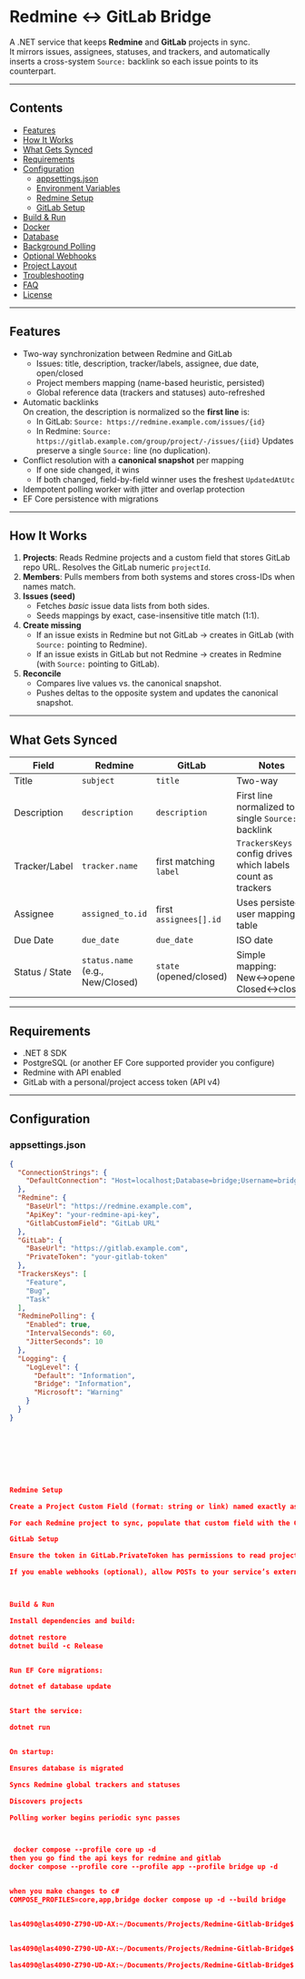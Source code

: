 # Redmine ↔ GitLab Bridge

A .NET service that keeps **Redmine** and **GitLab** projects in sync.  
It mirrors issues, assignees, statuses, and trackers, and automatically inserts a cross-system `Source:` backlink so each issue points to its counterpart.

---

## Contents

- [Features](#features)
- [How It Works](#how-it-works)
- [What Gets Synced](#what-gets-synced)
- [Requirements](#requirements)
- [Configuration](#configuration)
  - [appsettings.json](#appsettingsjson)
  - [Environment Variables](#environment-variables)
  - [Redmine Setup](#redmine-setup)
  - [GitLab Setup](#gitlab-setup)
- [Build & Run](#build--run)
- [Docker](#docker)
- [Database](#database)
- [Background Polling](#background-polling)
- [Optional Webhooks](#optional-webhooks)
- [Project Layout](#project-layout)
- [Troubleshooting](#troubleshooting)
- [FAQ](#faq)
- [License](#license)

---

## Features

- Two-way synchronization between Redmine and GitLab
  - Issues: title, description, tracker/labels, assignee, due date, open/closed
  - Project members mapping (name-based heuristic, persisted)
  - Global reference data (trackers and statuses) auto-refreshed
- Automatic backlinks  
  On creation, the description is normalized so the **first line** is:
  - In GitLab: `Source: https://redmine.example.com/issues/{id}`
  - In Redmine: `Source: https://gitlab.example.com/group/project/-/issues/{iid}`
  Updates preserve a single `Source:` line (no duplication).
- Conflict resolution with a **canonical snapshot** per mapping
  - If one side changed, it wins
  - If both changed, field-by-field winner uses the freshest `UpdatedAtUtc`
- Idempotent polling worker with jitter and overlap protection
- EF Core persistence with migrations

---

## How It Works

1. **Projects**: Reads Redmine projects and a custom field that stores GitLab repo URL. Resolves the GitLab numeric `projectId`.
2. **Members**: Pulls members from both systems and stores cross-IDs when names match.
3. **Issues (seed)**  
   - Fetches *basic* issue data lists from both sides.
   - Seeds mappings by exact, case-insensitive title match (1:1).
4. **Create missing**  
   - If an issue exists in Redmine but not GitLab → creates in GitLab (with `Source:` pointing to Redmine).
   - If an issue exists in GitLab but not Redmine → creates in Redmine (with `Source:` pointing to GitLab).
5. **Reconcile**  
   - Compares live values vs. the canonical snapshot.
   - Pushes deltas to the opposite system and updates the canonical snapshot.

---

## What Gets Synced

| Field            | Redmine                        | GitLab                         | Notes |
|------------------|--------------------------------|--------------------------------|------|
| Title            | `subject`                      | `title`                        | Two-way |
| Description      | `description`                  | `description`                  | First line normalized to single `Source:` backlink |
| Tracker/Label    | `tracker.name`                 | first matching `label`         | `TrackersKeys` config drives which labels count as trackers |
| Assignee         | `assigned_to.id`               | first `assignees[].id`         | Uses persisted user mapping table |
| Due Date         | `due_date`                     | `due_date`                     | ISO date |
| Status / State   | `status.name` (e.g., New/Closed) | `state` (opened/closed)        | Simple mapping: New↔opened, Closed↔closed |

---

## Requirements

- .NET 8 SDK
- PostgreSQL (or another EF Core supported provider you configure)
- Redmine with API enabled
- GitLab with a personal/project access token (API v4)

---

## Configuration

### appsettings.json

```json
{
  "ConnectionStrings": {
    "DefaultConnection": "Host=localhost;Database=bridge;Username=bridge;Password=bridge"
  },
  "Redmine": {
    "BaseUrl": "https://redmine.example.com",
    "ApiKey": "your-redmine-api-key",
    "GitlabCustomField": "GitLab URL"
  },
  "GitLab": {
    "BaseUrl": "https://gitlab.example.com",
    "PrivateToken": "your-gitlab-token"
  },
  "TrackersKeys": [
    "Feature",
    "Bug",
    "Task"
  ],
  "RedminePolling": {
    "Enabled": true,
    "IntervalSeconds": 60,
    "JitterSeconds": 10
  },
  "Logging": {
    "LogLevel": {
      "Default": "Information",
      "Bridge": "Information",
      "Microsoft": "Warning"
    }
  }
}








Redmine Setup

Create a Project Custom Field (format: string or link) named exactly as Redmine.GitlabCustomField, e.g., GitLab URL.

For each Redmine project to sync, populate that custom field with the GitLab repository URL (e.g., https://gitlab.example.com/group/project).

GitLab Setup

Ensure the token in GitLab.PrivateToken has permissions to read projects and manage issues.

If you enable webhooks (optional), allow POSTs to your service’s externally reachable endpoint.



Build & Run

Install dependencies and build:

dotnet restore
dotnet build -c Release


Run EF Core migrations:

dotnet ef database update


Start the service:

dotnet run


On startup:

Ensures database is migrated

Syncs Redmine global trackers and statuses

Discovers projects

Polling worker begins periodic sync passes



 docker compose --profile core up -d
then you go find the api keys for redmine and gitlab
docker compose --profile core --profile app --profile bridge up -d


when you make changes to c#
COMPOSE_PROFILES=core,app,bridge docker compose up -d --build bridge


las4090@las4090-Z790-UD-AX:~/Documents/Projects/Redmine-Gitlab-Bridge$ docker compose --profile core --profile app --profile bridge config --services


las4090@las4090-Z790-UD-AX:~/Documents/Projects/Redmine-Gitlab-Bridge$ docker compose --profile core --profile app --profile bridge ps

las4090@las4090-Z790-UD-AX:~/Documents/Projects/Redmine-Gitlab-Bridge$ docker compose --profile core --profile app --profile bridge stop bridge